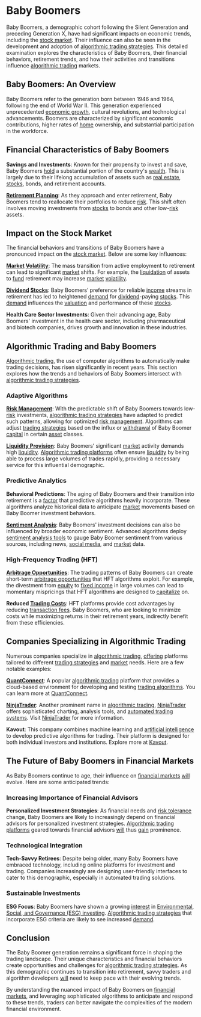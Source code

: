 # Baby Boomers

Baby Boomers, a demographic cohort following the Silent Generation and preceding Generation X, have had significant impacts on economic trends, including the [stock market](../s/stock_market.md). Their influence can also be seen in the development and adoption of [algorithmic trading strategies](../a/algorithmic_trading_strategies.md). This detailed examination explores the characteristics of Baby Boomers, their financial behaviors, retirement trends, and how their activities and transitions influence [algorithmic trading](../a/accountability.md) markets.

## Baby Boomers: An Overview

Baby Boomers refer to the generation born between 1946 and 1964, following the end of World War II. This generation experienced unprecedented [economic growth](../e/economic_growth.md), cultural revolutions, and technological advancements. Boomers are characterized by significant economic contributions, higher rates of [home](../h/home.md) ownership, and substantial participation in the workforce.

## Financial Characteristics of Baby Boomers

**Savings and Investments**: Known for their propensity to invest and save, Baby Boomers [hold](../h/hold.md) a substantial portion of the country's [wealth](../w/wealth.md). This is largely due to their lifelong accumulation of assets such as [real estate](../r/real_estate.md), [stocks](../s/stock.md), bonds, and retirement accounts.

**[Retirement Planning](../r/retirement_planning.md)**: As they approach and enter retirement, Baby Boomers tend to reallocate their portfolios to reduce [risk](../r/risk.md). This shift often involves moving investments from [stocks](../s/stock.md) to bonds and other low-[risk](../r/risk.md) assets.

## Impact on the Stock Market

The financial behaviors and transitions of Baby Boomers have a pronounced impact on the [stock market](../s/stock_market.md). Below are some key influences:

**[Market](../m/market.md) [Volatility](../v/volatility.md)**: The mass transition from active employment to retirement can lead to significant [market](../m/market.md) shifts. For example, the [liquidation](../l/liquidation.md) of assets to [fund](../f/fund.md) retirement may increase [market](../m/market.md) [volatility](../v/volatility.md).

**[Dividend](../d/dividend.md) [Stocks](../s/stock.md)**: Baby Boomers’ preference for reliable [income](../i/income.md) streams in retirement has led to heightened [demand](../d/demand.md) for [dividend](../d/dividend.md)-paying [stocks](../s/stock.md). This [demand](../d/demand.md) influences the [valuation](../v/valuation.md) and performance of these [stocks](../s/stock.md).

**Health Care Sector Investments**: Given their advancing age, Baby Boomers' investment in the health care sector, including pharmaceutical and biotech companies, drives growth and innovation in these industries.

## Algorithmic Trading and Baby Boomers

[Algorithmic trading](../a/accountability.md), the use of computer algorithms to automatically make trading decisions, has risen significantly in recent years. This section explores how the trends and behaviors of Baby Boomers intersect with [algorithmic trading strategies](../a/algorithmic_trading_strategies.md).

### Adaptive Algorithms

**[Risk Management](../r/risk_management.md)**: With the predictable shift of Baby Boomers towards low-[risk](../r/risk.md) investments, [algorithmic trading strategies](../a/algorithmic_trading_strategies.md) have adapted to predict such patterns, allowing for optimized [risk management](../r/risk_management.md). Algorithms can adjust [trading strategies](../t/trading_strategies.md) based on the influx or [withdrawal](../w/withdrawal.md) of Baby Boomer [capital](../c/capital.md) in certain [asset](../a/asset.md) classes.

**[Liquidity Provision](../l/liquidity_provision.md)**: Baby Boomers’ significant [market](../m/market.md) activity demands high [liquidity](../l/liquidity.md). [Algorithmic trading platforms](../a/algorithmic_trading_platforms.md) often ensure [liquidity](../l/liquidity.md) by being able to process large volumes of trades rapidly, providing a necessary service for this influential demographic.

### Predictive Analytics

**Behavioral Predictions**: The aging of Baby Boomers and their transition into retirement is a [factor](../f/factor.md) that predictive algorithms heavily incorporate. These algorithms analyze historical data to anticipate [market](../m/market.md) movements based on Baby Boomer investment behaviors.

**[Sentiment Analysis](../s/sentiment_analysis.md)**: Baby Boomers' investment decisions can also be influenced by broader economic sentiment. Advanced algorithms deploy [sentiment analysis tools](../s/sentiment_analysis_tools.md) to gauge Baby Boomer sentiment from various sources, including news, [social media](../s/social_media.md), and [market](../m/market.md) data.

### High-Frequency Trading (HFT)

**[Arbitrage Opportunities](../a/arbitrage_opportunities.md)**: The trading patterns of Baby Boomers can create short-term [arbitrage opportunities](../a/arbitrage_opportunities.md) that HFT algorithms exploit. For example, the divestment from [equity](../e/equity.md) to [fixed income](../f/fixed_income.md) in large volumes can lead to momentary mispricings that HFT algorithms are designed to [capitalize](../c/capitalize.md) on.

**Reduced [Trading Costs](../t/trading_costs.md)**: HFT platforms provide cost advantages by reducing [transaction fees](../t/transaction_fees.md). Baby Boomers, who are looking to minimize costs while maximizing returns in their retirement years, indirectly benefit from these efficiencies.

## Companies Specializing in Algorithmic Trading

Numerous companies specialize in [algorithmic trading](../a/accountability.md), [offering](../o/offering.md) platforms tailored to different [trading strategies](../t/trading_strategies.md) and [market](../m/market.md) needs. Here are a few notable examples:

**[QuantConnect](../q/quantconnect.md)**: A popular [algorithmic trading](../a/accountability.md) platform that provides a cloud-based environment for developing and testing [trading algorithms](../t/trading_algorithms.md). You can learn more at [QuantConnect](https://www.quantconnect.com).

**[NinjaTrader](../n/ninjatrader.md)**: Another prominent name in [algorithmic trading](../a/accountability.md), [NinjaTrader](../n/ninjatrader.md) offers sophisticated charting, analysis tools, and [automated trading systems](../a/automated_trading_systems.md). Visit [NinjaTrader](https://ninjatrader.com) for more information.

**Kavout**: This company combines machine learning and [artificial intelligence](../a/artificial_intelligence_in_trading.md) to develop predictive algorithms for trading. Their platform is designed for both individual investors and institutions. Explore more at [Kavout](https://kavout.com).

## The Future of Baby Boomers in Financial Markets

As Baby Boomers continue to age, their influence on [financial markets](../f/financial_market.md) [will](../w/will.md) evolve. Here are some anticipated trends:

### Increasing Importance of Financial Advisors

**Personalized Investment Strategies**: As financial needs and [risk tolerance](../r/risk_tolerance.md) change, Baby Boomers are likely to increasingly depend on financial advisors for personalized investment strategies. [Algorithmic trading platforms](../a/algorithmic_trading_platforms.md) geared towards financial advisors [will](../w/will.md) thus [gain](../g/gain.md) prominence.

### Technological Integration

**Tech-Savvy Retirees**: Despite being older, many Baby Boomers have embraced technology, including online platforms for investment and trading. Companies increasingly are designing user-friendly interfaces to cater to this demographic, especially in automated trading solutions.

### Sustainable Investments

**ESG Focus**: Baby Boomers have shown a growing [interest](../i/interest.md) in [Environmental, Social, and Governance (ESG) investing](../e/environmental_social_and_governance_(esg)_investing.md). [Algorithmic trading strategies](../a/algorithmic_trading_strategies.md) that incorporate ESG criteria are likely to see increased [demand](../d/demand.md).

## Conclusion

The Baby Boomer generation remains a significant force in shaping the trading landscape. Their unique characteristics and financial behaviors create opportunities and challenges for [algorithmic trading strategies](../a/algorithmic_trading_strategies.md). As this demographic continues to transition into retirement, savvy traders and algorithm developers [will](../w/will.md) need to keep pace with their evolving trends.

By understanding the nuanced impact of Baby Boomers on [financial markets](../f/financial_market.md), and leveraging sophisticated algorithms to anticipate and respond to these trends, traders can better navigate the complexities of the modern financial environment.